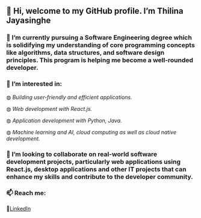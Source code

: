 ## 👋 Hi, welcome to my GitHub profile. I’m **Thilina Jayasinghe**

### 🌱 I’m currently pursuing a Software Engineering degree which is solidifying my understanding of core programming concepts like algorithms, data structures, and software design principles. This program is helping me become a well-rounded developer.

### 👀 I’m interested in:
 
◍ _Building user-friendly and efficient applications._

◍ _Web development with React.js._

◍ _Application development with Python, Java._

◍ _Machine learning and AI, cloud computing as well as cloud native development._

### 💞️ I’m looking to collaborate on real-world software development projects, particularly web applications using React.js, desktop applications and other IT projects that can enhance my skills and contribute to the developer community.
 
### 📫 Reach me:
🔗[LinkedIn](www.linkedin.com/in/thilina-jayasinghe-43a4a5292)

